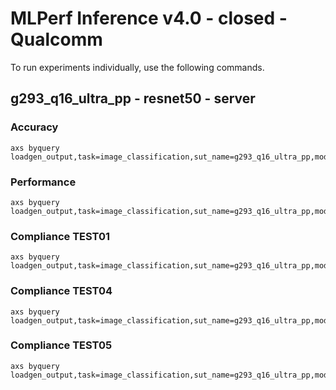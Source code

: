 
# MLPerf Inference v4.0 - closed - Qualcomm

To run experiments individually, use the following commands.

## g293_q16_ultra_pp - resnet50 - server

### Accuracy  

```
axs byquery loadgen_output,task=image_classification,sut_name=g293_q16_ultra_pp,model_name=resnet50,framework=kilt,device=qaic,collection_name=experiments_submission,loadgen_mode=AccuracyOnly,loadgen_scenario=Server,vc_set-
```

### Performance 

```
axs byquery loadgen_output,task=image_classification,sut_name=g293_q16_ultra_pp,model_name=resnet50,framework=kilt,device=qaic,collection_name=experiments_submission,loadgen_mode=PerformanceOnly,loadgen_compliance_test-,loadgen_scenario=Server,vc_set-,loadgen_target_qps=625000
```

### Compliance TEST01

```
axs byquery loadgen_output,task=image_classification,sut_name=g293_q16_ultra_pp,model_name=resnet50,framework=kilt,device=qaic,collection_name=experiments_submission,loadgen_mode=PerformanceOnly,loadgen_compliance_test=TEST01,loadgen_scenario=Server,vc_set-,loadgen_target_qps=575000
```

### Compliance TEST04

```
axs byquery loadgen_output,task=image_classification,sut_name=g293_q16_ultra_pp,model_name=resnet50,framework=kilt,device=qaic,collection_name=experiments_submission,loadgen_mode=PerformanceOnly,loadgen_compliance_test=TEST04,loadgen_scenario=Server,vc_set-,loadgen_target_qps=575000
```

### Compliance TEST05

```
axs byquery loadgen_output,task=image_classification,sut_name=g293_q16_ultra_pp,model_name=resnet50,framework=kilt,device=qaic,collection_name=experiments_submission,loadgen_mode=PerformanceOnly,loadgen_compliance_test=TEST05,loadgen_scenario=Server,vc_set-,loadgen_target_qps=600000
```

